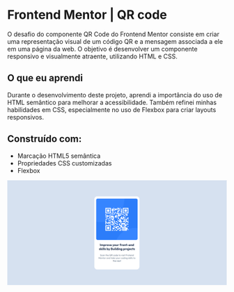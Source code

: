 # Frontend Mentor | QR code
O desafio do componente QR Code do Frontend Mentor consiste em criar uma representação visual de um código QR e a mensagem associada a ele em uma página da web. O objetivo é desenvolver um componente responsivo e visualmente atraente, utilizando HTML e CSS.

## O que eu aprendi
Durante o desenvolvimento deste projeto, aprendi a importância do uso de HTML semântico para melhorar a acessibilidade. Também refinei minhas habilidades em CSS, especialmente no uso de Flexbox para criar layouts responsivos.

## Construído com:

- Marcação HTML5 semântica
- Propriedades CSS customizadas
- Flexbox

![Componente QR Code](images/print.png)

 
